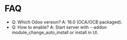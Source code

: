 # FAQ

- Q: Which Odoo version? A: 16.0 (OCA/OCB packaged).
- Q: How to enable? A: Start server with --addon module_change_auto_install or install in UI.
